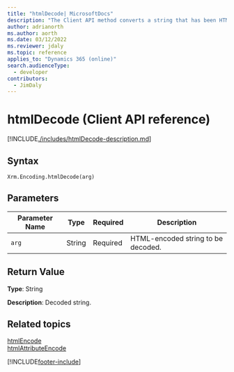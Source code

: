 ```yaml
---
title: "htmlDecode| MicrosoftDocs"
description: "The Client API method converts a string that has been HTML-encoded into a decoded string."
author: adrianorth
ms.author: aorth
ms.date: 03/12/2022
ms.reviewer: jdaly
ms.topic: reference
applies_to: "Dynamics 365 (online)"
search.audienceType: 
  - developer
contributors:
  - JimDaly
---
```

# htmlDecode (Client API reference)



[!INCLUDE[./includes/htmlDecode-description.md](./includes/htmlDecode-description.md)] 

## Syntax

`Xrm.Encoding.htmlDecode(arg)`

## Parameters

|Parameter Name | Type| Required  |Description  |
| --- |---|---|---|
|`arg`| String | Required  |HTML-encoded string to be decoded.  |


## Return Value

**Type**: String

**Description**: Decoded string.

## Related topics

[htmlEncode](htmlEncode.md)   
[htmlAttributeEncode](htmlAttributeEncode.md)

[!INCLUDE[footer-include](../../../../../includes/footer-banner.md)]
